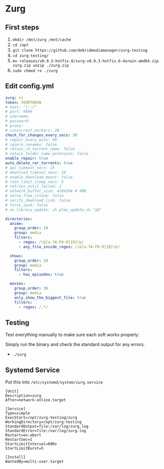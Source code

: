 # Zurg

## First steps

1. `mkdir /mnt/zurg /mnt/cache`
2. `cd /opt`
3. `git clone https://github.com/debridmediamanager/zurg-testing`
4. `cd zurg-testing/`
5. `mv releases/v0.9.3-hotfix.6/zurg-v0.9.3-hotfix.6-darwin-amd64.zip zurg.zip unzip ./zurg.zip`
6. `sudo chmod +x ./zurg`

## Edit config.yml

```yaml
zurg: v1
token: YOURTOKEN
# host: "[::]"
# port: 9999
# username:
# password:
# proxy:
# concurrent_workers: 20
check_for_changes_every_secs: 30
# repair_every_mins: 60
# ignore_renames: false
# retain_rd_torrent_name: false
# retain_folder_name_extension: false
enable_repair: true
auto_delete_rar_torrents: true
# api_timeout_secs: 15
# download_timeout_secs: 10
# enable_download_mount: false
# rate_limit_sleep_secs: 6
# retries_until_failed: 2
# network_buffer_size: 4194304 # 4MB
# serve_from_rclone: false
# verify_download_link: false
# force_ipv6: false
# on_library_update: sh plex_update.sh "$@"

directories:
  anime:
    group_order: 10
    group: media
    filters:
      - regex: /\b[a-fA-F0-9]{8}\b/
      - any_file_inside_regex: /\b[a-fA-F0-9]{8}\b/

  shows:
    group_order: 20
    group: media
    filters:
      - has_episodes: true

  movies:
    group_order: 30
    group: media
    only_show_the_biggest_file: true
    filters:
      - regex: /.*/
```

## Testing

Test everything manually to make sure each soft works properly:

Simply run the binary and check the standard output for any errors.

* `./zurg`

## Systemd Service

Put this into `/etc/systemd/system/zurg.service`

```
[Unit]
Description=zurg
After=network-online.target

[Service]
Type=simple
ExecStart=/opt/zurg-testing/zurg
WorkingDirectory=/opt/zurg-testing
StandardOutput=file:/var/log/zurg.log
StandardError=file:/var/log/zurg.log
Restart=on-abort
RestartSec=1
StartLimitInterval=600s
StartLimitBurst=5

[Install]
WantedBy=multi-user.target

```
